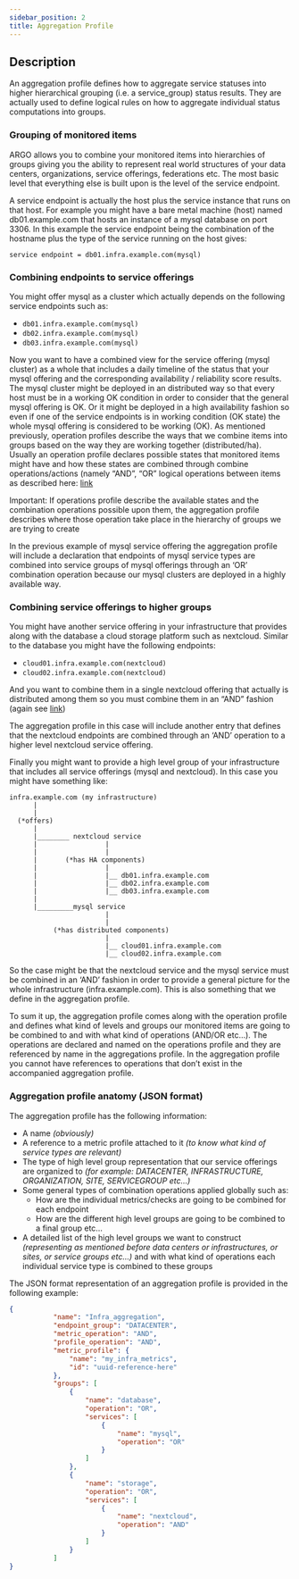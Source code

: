 ```yaml
---
sidebar_position: 2
title: Aggregation Profile  
---
```


## Description 

An aggregation profile defines how to aggregate service 
statuses into higher hierarchical grouping (i.e. a service_group) status results. 
They are actually used to define logical rules on how to aggregate individual status computations into groups.

### Grouping of monitored items

ARGO allows you to combine your monitored items into hierarchies of groups giving you the ability to represent real world structures of your data centers, organizations, service offerings, federations etc. The most basic level that everything else is built upon is the level of the service endpoint.

A service endpoint is actually the host plus the service instance that runs on that host. For example you might have a bare metal machine (host) named db01.example.com that hosts an instance of a mysql database on port 3306. In this example the service endpoint being the combination of the hostname plus the type of the service running on the host gives:

`service endpoint = db01.infra.example.com(mysql)`

### Combining endpoints to service offerings

You might offer mysql as a cluster which actually depends on the following service endpoints such as:
- `db01.infra.example.com(mysql)`
- `db02.infra.example.com(mysql)`
- `db03.infra.example.com(mysql)`

Now you want to have a combined view for the service offering (mysql cluster) as a whole that includes a daily timeline of the status that your mysql offering and the corresponding availability / reliability score results. The mysql cluster might be deployed in an distributed way so that every host must be in a working OK condition in order to consider that the general mysql offering is OK. Or it might be deployed in a high availability fashion so even if one of the service endpoints is in working condition (OK state) the whole mysql offering is considered to be working (OK). As mentioned previously, operation profiles describe the ways that we combine items into groups based on the way they are working together (distributed/ha). Usually an operation profile declares possible states that monitored items might have and how these states are combined through combine operations/actions (namely “AND”, “OR” logical operations between items as described here: [link](operations-profile.md)



Important: If operations profile describe the available states and the combination operations possible upon them, the aggregation profile describes where those operation take place in the hierarchy of groups we are trying to create

In the previous example of mysql service offering the aggregation profile will include a declaration that endpoints of mysql service types are combined into service groups of mysql offerings through an ‘OR’ combination operation because our mysql clusters are deployed in a highly available way. 

### Combining service offerings to higher groups

You might have another service offering in your infrastructure that provides along with the database a cloud storage platform such as nextcloud. Similar to the database you might have the following endpoints:

- `cloud01.infra.example.com(nextcloud)`
- `cloud02.infra.example.com(nextcloud)`

And you want to combine them in a single nextcloud offering that actually is distributed among them so you must combine them in an “AND” fashion (again see  [link](operations-profile.md)) 

The aggregation profile in this case will include another entry that defines that the nextcloud endpoints are combined through an ‘AND’ operation to a higher level nextcloud service offering.

Finally you might want to provide a high level group of your infrastructure that includes all service offerings (mysql and nextcloud). In this case you might have something like:

```
infra.example.com (my infrastructure)
      |
      |
  (*offers)
      |
      |________ nextcloud service
      |                 |
      |                 |
      |       (*has HA components)
      |                 |
      |                 |__ db01.infra.example.com
      |                 |__ db02.infra.example.com
      |                 |__ db03.infra.example.com
      |
      |_________mysql service
                        |
                        |
           (*has distributed components)
                        |
                        |__ cloud01.infra.example.com
                        |__ cloud02.infra.example.com
```
                                

So the case might be that the nextcloud service and the mysql service must be combined in an ‘AND’ fashion in order to provide a general picture for the whole infrastructure (infra.example.com). This is also something that we define in the aggregation profile.

To sum it up, the aggregation profile comes along with the operation profile and defines what kind of levels and groups our monitored items are going to be combined to and with what kind of operations (AND/OR etc…). The operations are declared and named on the operations profile and they are referenced by name in the aggregations profile. In the aggregation profile you cannot have references to operations that don’t exist in the accompanied aggregation profile. 

### Aggregation profile anatomy (JSON format)

The aggregation profile has the following information:
- A name _(obviously)_
- A reference to a metric profile attached to it _(to know what kind of service types are relevant)_
- The type of high level group representation that our service offerings are organized to _(for example: DATACENTER, INFRASTRUCTURE, ORGANIZATION, SITE, SERVICEGROUP etc…)_
- Some general types of combination operations applied globally such as:
  - How are the individual metrics/checks are going to be combined for each endpoint
  - How are the different high level groups are going to be combined to a final group etc…
- A detailed list of the high level groups we want to construct _(representing as mentioned before data centers or infrastructures, or sites, or service groups etc…)_ and with what kind of operations each individual service type is combined to these groups

The JSON format representation of an aggregation profile is provided in the following example:


```json
{
           "name": "Infra_aggregation",
           "endpoint_group": "DATACENTER",
           "metric_operation": "AND",
           "profile_operation": "AND",
           "metric_profile": {
               "name": "my_infra_metrics",
               "id": "uuid-reference-here"
           },
           "groups": [
               {
                   "name": "database",
                   "operation": "OR",
                   "services": [
                       {
                           "name": "mysql",
                           "operation": "OR"
                       }
                   ]
               },
               {
                   "name": "storage",
                   "operation": "OR",
                   "services": [
                       {
                           "name": "nextcloud",
                           "operation": "AND"
                       }
                   ]
               }
           ]
}
```
